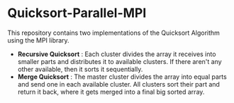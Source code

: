 # Quicksort-Parallel-MPI

This repository contains two implementations of the Quicksort Algorithm using the MPI library.  
  
  - **Recursive Quicksort** : Each cluster divides the array it receives into smaller parts and distributes it to available clusters. If there aren't any other available, then it sorts it sequentially.  
  - **Merge Quicksort** : The master cluster divides the array into equal parts and send one in each available cluster. All clusters sort their part and return it back, where it gets merged into a final big sorted array.  
  
